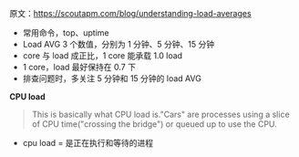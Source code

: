 原文：https://scoutapm.com/blog/understanding-load-averages

* 常用命令，top、uptime
* Load AVG 3 个数值，分别为 1 分钟、5 分钟、15 分钟
* core 与 load 成正比，1 core 能承载 1.0 load
* 1 core，load 最好保持在 0.7 下
* 排查问题时，多关注 5 分钟和 15 分钟的 load AVG

**CPU load**
>This  is basically what CPU load is."Cars" are processes using a slice of CPU time("crossing the bridge") or queued up to use the CPU.
* cpu load  = 是正在执行和等待的进程